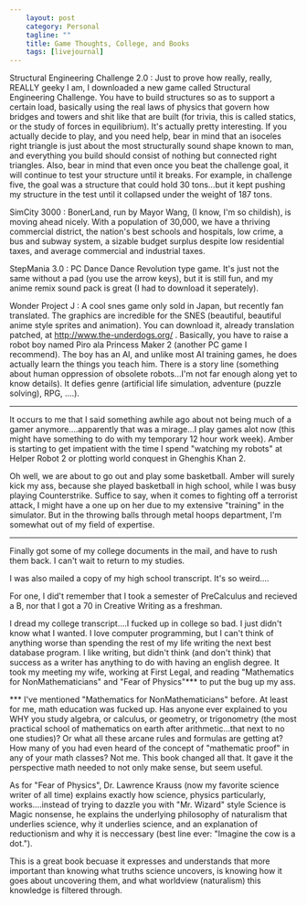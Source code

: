 ```yaml
---                                                 
    layout: post                                    
    category: Personal                              
    tagline: ""
    title: Game Thoughts, College, and Books
    tags: [livejournal]   
---
```



Structural Engineering Challenge 2.0 : Just to prove how really, really, REALLY geeky I am, I downloaded a new game called Structural Engineering Challenge. You have to build structures so as to support a certain load, basically using the real laws of physics that govern how bridges and towers and shit like that are built (for trivia, this is called statics, or the study of forces in equilibrium). It's actually pretty interesting. If you actually decide to play, and you need help, bear in mind that an isoceles right triangle is just about the most structurally sound shape known to man, and everything you build should consist of nothing but connected right triangles. Also, bear in mind that even once you beat the challenge goal, it will continue to test your structure until it breaks. For example, in challenge five, the goal was a structure that could hold 30 tons...but it kept pushing my structure in the test until it collapsed under the weight of 187 tons.

SimCity 3000 : BonerLand, run by Mayor Wang, (I know, I'm so childish), is moving ahead nicely. With a population of 30,000, we have a thriving commercial district, the nation's best schools and hospitals, low crime, a bus and subway system, a sizable budget surplus despite low residential taxes, and average commercial and industrial taxes.

StepMania 3.0 : PC Dance Dance Revolution type game. It's just not the same without a pad (you use the arrow keys), but it is still fun, and my anime remix sound pack is great (I had to download it seperately).

Wonder Project J : A cool snes game only sold in Japan, but recently fan translated. The graphics are incredible for the SNES (beautiful, beautiful anime style sprites and animation). You can download it, already translation patched, at http://www.the-underdogs.org/ . Basically, you have to raise a robot boy named Piro ala Princess Maker 2 (another PC game I recommend). The boy has an AI, and unlike most AI training games, he does actually learn the things you teach him. There is a story line (something about human oppression of obsolete robots...I'm not far enough along yet to know details). It defies genre (artificial life simulation, adventure (puzzle solving), RPG, ....).

______________________

It occurs to me that I said something awhile ago about not being much of a gamer anymore....apparently that was a mirage...I play games alot now (this might have something to do with my temporary 12 hour work week). Amber is starting to get impatient with the time I spend "watching my robots" at Helper Robot 2 or plotting world conquest in Ghenghis Khan 2.

Oh well, we are about to go out and play some basketball. Amber will surely kick my ass, because she played basketball in high school, while I was busy playing Counterstrike. Suffice to say, when it comes to fighting off a terrorist attack, I might have a one up on her due to my extensive "training" in the simulator. But in the throwing balls through metal hoops department, I'm somewhat out of my field of expertise.

__________________________

Finally got some of my college documents in the mail, and have to rush them back. I can't wait to return to my studies.

I was also mailed a copy of my high school transcript. It's so weird....

For one, I did't remember that I took a semester of PreCalculus and recieved a B, nor that I got a 70 in Creative Writing as a freshman.

I dread my college transcript....I fucked up in college so bad. I just didn't know what I wanted. I love computer programming, but I can't think of anything worse than spending the rest of my life writing the next best database program. I like writing, but didn't think (and don't think) that success as a writer has anything to do with having an english degree. It took my meeting my wife, working at First Legal, and reading "Mathematics for NonMathematicians" and "Fear of Physics"*** to put the bug up my ass.


*** I've mentioned "Mathematics for NonMathematicians" before. At least for me, math education was fucked up. Has anyone ever explained to you WHY you study algebra, or calculus, or geometry, or trigonometry (the most practical school of mathematics on earth after arithmetic...that next to no one studies)? Or what all these arcane rules and formulas are getting at? How many of you had even heard of the concept of "mathematic proof" in any of your math classes? Not me. This book changed all that. It gave it the perspective math needed to not only make sense, but seem useful.

As for "Fear of Physics", Dr. Lawrence Krauss (now my favorite science writer of all time) explains exactly how science, physics particularly, works....instead of trying to dazzle you with "Mr. Wizard" style Science is Magic nonsense, he explains the underlying philosophy of naturalism that underlies science, why it underlies science, and an explanation of reductionism and why it is neccessary (best line ever: "Imagine the cow is a dot.").

This is a great book becuase it expresses and understands that more important than knowing what truths science uncovers, is knowing how it goes about uncovering them, and what worldview (naturalism) this knowledge is filtered through.
